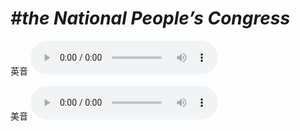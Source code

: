 # ***\#the National People’s Congress*** 
英音
<audio src="./media/the National People’s Congress1_AAC.aac" controls="controls"></audio>

美音
<audio src="./media/the National People’s Congress2_AAC.aac" controls="controls"></audio>



  

